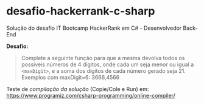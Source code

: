 # desafio-hackerrank-c-sharp
Solução do desafio IT Bootcamp HackerRank em C# - Desenvolvedor Back-End  
 
**Desafio:**
> Complete a seguinte função para que a mesma devolva todos os possíveis números de 4 dígitos, onde cada um seja menor ou igual a `<maxDigit>`, e a soma dos dígitos de cada número gerado seja 21. Exemplos com maxDigit=6: 3666,4566 

Teste de *compilação da solução* (Copie/Cole e Run) em: https://www.programiz.com/csharp-programming/online-compiler/
